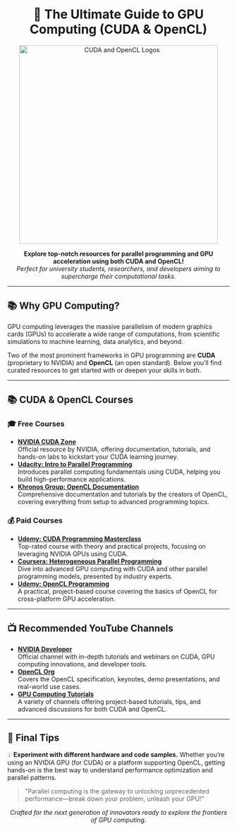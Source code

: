 <!-- README.md -->

<h1 align="center">🚀 The Ultimate Guide to GPU Computing (CUDA & OpenCL)</h1>

<p align="center">
  <!-- Replace the src below with your actual image path or URL -->
  <img src="./cuda_opencl_image.png" alt="CUDA and OpenCL Logos" width="450">
</p>

<p align="center">
  <b>Explore top-notch resources for parallel programming and GPU acceleration using both CUDA and OpenCL!</b><br>
  <i>Perfect for university students, researchers, and developers aiming to supercharge their computational tasks.</i>
</p>

<hr>

<h2>📚 Why GPU Computing?</h2>

<p>
GPU computing leverages the massive parallelism of modern graphics cards (GPUs) to accelerate a wide range of computations, from scientific simulations to machine learning, data analytics, and beyond. 
</p>
<p>
Two of the most prominent frameworks in GPU programming are <strong>CUDA</strong> (proprietary to NVIDIA) and <strong>OpenCL</strong> (an open standard). Below you’ll find curated resources to get started with or deepen your skills in both.
</p>

<hr>

<h2>📚 CUDA & OpenCL Courses</h2>

<h3>🎓 Free Courses</h3>
<ul>
  <li>
    <strong><a href="https://developer.nvidia.com/cuda-zone">NVIDIA CUDA Zone</a></strong><br>
    Official resource by NVIDIA, offering documentation, tutorials, and hands-on labs to kickstart your CUDA learning journey.
  </li>
  <li>
    <strong><a href="https://www.udacity.com/course/intro-to-parallel-programming--cs344">Udacity: Intro to Parallel Programming</a></strong><br>
    Introduces parallel computing fundamentals using CUDA, helping you build high-performance applications.
  </li>
  <li>
    <strong><a href="https://www.khronos.org/opencl/">Khronos Group: OpenCL Documentation</a></strong><br>
    Comprehensive documentation and tutorials by the creators of OpenCL, covering everything from setup to advanced programming topics.
  </li>
</ul>

<h3>💰 Paid Courses</h3>
<ul>
  <li>
    <strong><a href="https://www.udemy.com/course/cuda-programming/">Udemy: CUDA Programming Masterclass</a></strong><br>
    Top-rated course with theory and practical projects, focusing on leveraging NVIDIA GPUs using CUDA.
  </li>
  <li>
    <strong><a href="https://www.coursera.org/learn/heterogeneous-parallel-programming">Coursera: Heterogeneous Parallel Programming</a></strong><br>
    Dive into advanced GPU computing with CUDA and other parallel programming models, presented by industry experts.
  </li>
  <li>
    <strong><a href="https://www.udemy.com/course/opencl-programming/">Udemy: OpenCL Programming</a></strong><br>
    A practical, project-based course covering the basics of OpenCL for cross-platform GPU acceleration.
  </li>
</ul>

<hr>

<h2>📺 Recommended YouTube Channels</h2>

<ul>
  <li>
    <strong><a href="https://www.youtube.com/user/NVIDIADeveloper">NVIDIA Developer</a></strong><br>
    Official channel with in-depth tutorials and webinars on CUDA, GPU computing innovations, and developer tools.
  </li>
  <li>
    <strong><a href="https://www.youtube.com/c/OpenCLorg">OpenCL Org</a></strong><br>
    Covers the OpenCL specification, keynotes, demo presentations, and real-world use cases.
  </li>
  <li>
    <strong><a href="https://www.youtube.com/results?search_query=cuda+opencl+gpu+computing">GPU Computing Tutorials</a></strong><br>
    A variety of channels offering project-based tutorials, tips, and advanced discussions for both CUDA and OpenCL.
  </li>
</ul>

<hr>

<h2>📌 Final Tips</h2>

<p>
  💡 <strong>Experiment with different hardware and code samples.</strong>  
  Whether you’re using an NVIDIA GPU (for CUDA) or a platform supporting OpenCL, getting hands-on is the best way to understand performance optimization and parallel patterns.
</p>

<blockquote>
  "Parallel computing is the gateway to unlocking unprecedented performance—break down your problem, unleash your GPU!"
</blockquote>

<p align="center">
  <i>Crafted for the next generation of innovators ready to explore the frontiers of GPU computing.</i>
</p>

